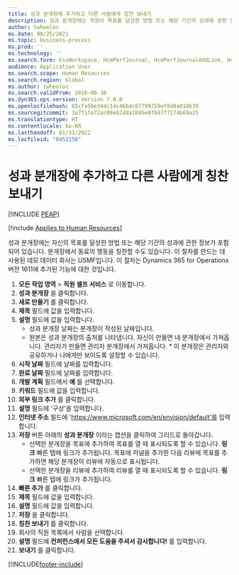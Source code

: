 ```yaml
---
title: 성과 분개장에 추가하고 다른 사람에게 칭찬 보내기
description: 성과 분개장에는 직원이 목표를 달성한 방법 또는 해당 기간의 성과에 관한 정보가 포함되어 있습니다.
author: twheeloc
ms.date: 08/25/2021
ms.topic: business-process
ms.prod: ''
ms.technology: ''
ms.search.form: EssWorkspace, HcmPerfJournal, HcmPerfJournalAddLink, HcmPerfPraise, HcmWorkerLookUpByPerson, HcmPerfJournalAdd, HcmEmployeeDevelopmentWorkspace
audience: Application User
ms.search.scope: Human Resources
ms.search.region: Global
ms.author: twheeloc
ms.search.validFrom: 2016-06-30
ms.dyn365.ops.version: Version 7.0.0
ms.openlocfilehash: 65cfa5be344c14c466dc07799259ef8d8a018b39
ms.sourcegitcommit: 3a7f1fe72ac08e62dda1045e0fb97f7174b69a25
ms.translationtype: HT
ms.contentlocale: ko-KR
ms.lasthandoff: 01/31/2022
ms.locfileid: "8452158"
---
```

# <a name="add-to-your-performance-journal-and-send-praise-to-someone"></a>성과 분개장에 추가하고 다른 사람에게 칭찬 보내기


[!INCLUDE [PEAP](../includes/peap-1.md)]

[!include [Applies to Human Resources](../includes/applies-to-hr.md)]

성과 분개장에는 자신의 목표를 달성한 방법 또는 해당 기간의 성과에 관한 정보가 포함되어 있습니다. 분개장에서 동료의 행동을 칭찬할 수도 있습니다. 이 절차를 만드는 데 사용된 데모 데이터 회사는 USMF입니다. 이 절차는 Dynamics 365 for Operations 버전 1611에 추가된 기능에 대한 것입니다.

1. **모든 작업 영역** > **직원 셀프 서비스** 로 이동합니다.
2. **성과 분개장** 을 클릭합니다.
3. **새로 만들기** 를 클릭합니다.
4. **제목** 필드에 값을 입력합니다.
5. **설명** 필드에 값을 입력합니다.
    * 성과 분개장 날짜는 분개장이 작성된 날짜입니다.  
    * 원본은 성과 분개장의 출처를 나타냅니다. 자신이 만들면 내 분개장에서 가져옵니다. 관리자가 만들면 관리자 분개장에서 가져옵니다.      * 이 분개장은 관리자와 공유하거나 나에게만 보이도록 설정할 수 있습니다.  
6. **시작 날짜** 필드에 날짜를 입력합니다.
7. **완료 날짜** 필드에 날짜를 입력합니다.
8. **개발 계획** 필드에서 **예** 를 선택합니다.
9. **키워드** 필드에 값을 입력합니다.
10. **외부 링크 추가** 를 클릭합니다.
11. **설명** 필드에 '구상'을 입력합니다.
12. **인터넷 주소** 필드에 'https://www.microsoft.com/en/envision/default'를 입력합니다.
13. **저장** 버튼 아래의 **성과 분개장** 이라는 캡션을 클릭하여 그리드로 돌아갑니다.
    * 선택한 분개장을 목표에 추가하여 목표를 열 때 표시되도록 할 수 있습니다. **링크** 빠른 탭에 링크가 추가됩니다. 목표에 저널을 추가한 다음 리뷰에 목표를 추가하면 해당 분개장이 리뷰에 자동으로 표시됩니다.  
    * 선택한 분개장을 리뷰에 추가하여 리뷰를 열 때 표시되도록 할 수 있습니다. **링크** 빠른 탭에 링크가 추가됩니다.  
14. **빠른 추가** 를 클릭합니다.
15. **제목** 필드에 값을 입력합니다.
16. **설명** 필드에 값을 입력합니다.
17. **저장** 을 클릭합니다.
18. **칭찬 보내기** 를 클릭합니다.
19. 회사의 직원 목록에서 사람을 선택합니다.
20. **설명** 필드에 **컨퍼런스에서 모든 도움을 주셔서 감사합니다!** 를 입력합니다.
21. **보내기** 를 클릭합니다.



[!INCLUDE[footer-include](../includes/footer-banner.md)]
